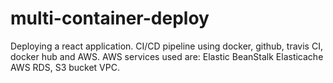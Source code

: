 # multi-container-deploy
Deploying a react application. CI/CD pipeline using docker, github, travis CI, docker hub and AWS.
AWS services used are:
Elastic BeanStalk
Elasticache
AWS RDS, S3 bucket
VPC.
